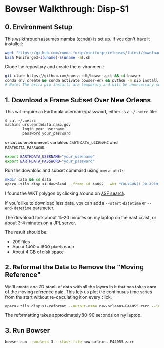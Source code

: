 # Bowser Walkthrough: Disp-S1

## 0. Environment Setup

This walkthrough assumes mamba (conda) is set up. If you don't have it installed:

```bash
wget "https://github.com/conda-forge/miniforge/releases/latest/download/Miniforge3-$(uname)-$(uname -m).sh"
bash Miniforge3-$(uname)-$(uname -m).sh
```

Clone the repository and create the environment:

```bash
git clone https://github.com/opera-adt/bowser.git && cd bowser
conda env create && conda activate bowser-env && python -m pip install "opera-utils[disp]>=0.22" dask
# Note: The extra pip installs are temporary and will be unnecessary soon
```

## 1. Download a Frame Subset Over New Orleans

This will require an Earthdata username/password, either as a `~/.netrc` file:

```
$ cat ~/.netrc
machine urs.earthdata.nasa.gov
        login your_username
        password your_password
```

or set as environment variables `EARTHDATA_USERNAME` and `EARTHDATA_PASSWORD`:

```bash
export EARTHDATA_USERNAME="your_username"
export EARTHDATA_PASSWORD="your_password"
```

Run the download and subset command using `opera-utils`:

```bash
mkdir data && cd data
opera-utils disp-s1-download --frame-id 44055 --wkt "POLYGON((-90.3919 29.8235,-89.7986 29.8235,-89.7986 30.1904,-90.3919 30.1904,-90.3919 29.8235))" --output-dir subsets-new-orleans
```

I found the WKT polygon by clicking around on [ASF search](https://search.asf.alaska.edu/#/?maxResults=250&polygon=POLYGON((-90.3919%2029.8235,-89.7986%2029.8235,-89.7986%2030.1904,-90.3919%2030.1904,-90.3919%2029.8235))&dataset=OPERA-S1&productTypes=DISP-S1&zoom=8.272&center=-90.008,29.439&resultsLoaded=true&granule=OPERA_L3_DISP-S1_IW_F44054_VV_20240415T000222Z_20241024T000222Z_v1.0_20250419T145258Z).

If you'd like to download less data, you can add a `--start-datetime` or `--end-datetime` parameter.

The download took about 15-20 minutes on my laptop on the east coast, or about 3-4 minutes on a JPL server.

The result should be:
- 209 files
- About 1400 x 1800 pixels each
- About 4 GB of disk space

## 2. Reformat the Data to Remove the "Moving Reference"

We'll create one 3D stack of data with all the layers in it that has taken care of the moving reference date. This lets us plot the continuous time series from the start without re-calculating it on every click.

```bash
opera-utils disp-s1-reformat --output-name new-orleans-F44055.zarr --input-files subsets-new-orleans/OPERA_L3_DISP-S1_IW_F44055*.nc
```

The reformatting takes approximately 80-90 seconds on my laptop.

## 3. Run Bowser

```bash
bowser run --workers 3 --stack-file new-orleans-F44055.zarr
```

